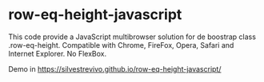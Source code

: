 # row-eq-height-javascript

This code provide a JavaScript multibrowser solution for de boostrap class .row-eq-height.
Compatible with Chrome, FireFox, Opera, Safari and Internet Explorer. No FlexBox. 
 
Demo in https://silvestrevivo.github.io/row-eq-height-javascript/
